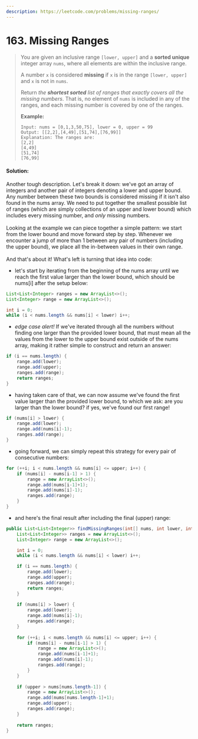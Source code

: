 ```yaml
---
description: https://leetcode.com/problems/missing-ranges/
---
```


# 163. Missing Ranges

> You are given an inclusive range `[lower, upper]` and a **sorted unique** integer array `nums`, where all elements are within the inclusive range.
>
> A number `x` is considered **missing** if `x` is in the range `[lower, upper]` and `x` is not in `nums`.
>
> Return _the **shortest sorted** list of ranges that exactly covers all the missing numbers_. That is, no element of `nums` is included in any of the ranges, and each missing number is covered by one of the ranges.
>
>
>
> **Example:**
>
> ```
> Input: nums = [0,1,3,50,75], lower = 0, upper = 99
> Output: [[2,2],[4,49],[51,74],[76,99]]
> Explanation: The ranges are:
> [2,2]
> [4,49]
> [51,74]
> [76,99]
> ```

#### Solution:

Another tough description. Let's break it down: we've got an array of integers and another pair of integers denoting a lower and upper bound. Any number between these two bounds is considered missing if it isn't also found in the nums array. We need to put together the smallest possible list of ranges (which are simply collections of an upper and lower bound) which includes every missing number, and _only_ missing numbers. \
\
Looking at the example we can piece together a simple pattern: we start from the lower bound and move forward step by step. Whenever we encounter a jump of more than 1 between any pair of numbers (including the upper bound), we place all the in-between values in their own range. \
\
And that's about it! What's left is turning that idea into code:&#x20;

* let's start by iterating from the beginning of the nums array until we reach the first value larger than the lower bound, which should be nums\[i] after the setup below:

```java
List<List<Integer> ranges = new ArrayList<>();
List<Integer> range = new ArrayList<>();

int i = 0;
while (i < nums.length && nums[i] < lower) i++;
```

* _edge case alert!_ If we've iterated through all the numbers without finding one larger than the provided lower bound, that must mean all the values from the lower to the upper bound exist outside of the nums array, making it rather simple to construct and return an answer:

```java
if (i == nums.length) {
    range.add(lower);
    range.add(upper);
    ranges.add(range);
    return ranges;
}
```

* having taken care of that, we can now assume we've found the first value larger than the provided lower bound, to which we ask: are you larger than the lower bound? if yes, we've found our first range! &#x20;

```java
if (nums[i] > lower) {
    range.add(lower);
    range.add(nums[i]-1);
    ranges.add(range);
}
```

* going forward, we can simply repeat this strategy for every pair of consecutive numbers:

```java
for (++i; i < nums.length && nums[i] <= upper; i++) {
    if (nums[i] - nums[i-1] > 1) {
        range = new ArrayList<>();
        range.add(nums[i-1]+1);
        range.add(nums[i]-1);
        ranges.add(range);
    }
}
```

* and here's the final result after including the final (upper) range:

```java
public List<List<Integer>> findMissingRanges(int[] nums, int lower, int upper) {
    List<List<Integer>> ranges = new ArrayList<>();
    List<Integer> range = new ArrayList<>();

    int i = 0;
    while (i < nums.length && nums[i] < lower) i++;

    if (i == nums.length) {
        range.add(lower);
        range.add(upper);
        ranges.add(range);
        return ranges;
    }
    
    if (nums[i] > lower) {
        range.add(lower);
        range.add(nums[i]-1);
        ranges.add(range);
    }
    
    for (++i; i < nums.length && nums[i] <= upper; i++) {
        if (nums[i] - nums[i-1] > 1) {
            range = new ArrayList<>();
            range.add(nums[i-1]+1);
            range.add(nums[i]-1);
            ranges.add(range);
        }
    }
    
    if (upper > nums[nums.length-1]) {
        range = new ArrayList<>();
        range.add(nums[nums.length-1]+1);
        range.add(upper);
        ranges.add(range);
    }
    
    return ranges;
}
```
